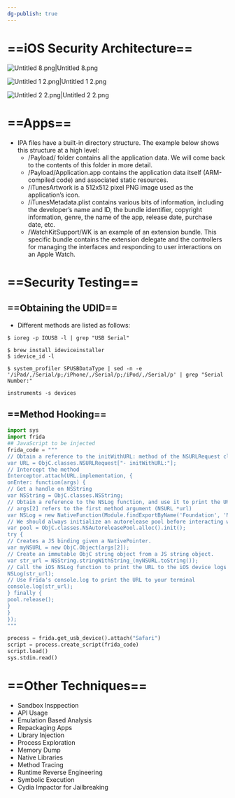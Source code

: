 ```yaml
---
dg-publish: true
---
```







# ==iOS Security Architecture==

![Untitled 8.png|Untitled 8.png](/img/user/img/Untitled%208.png)

![Untitled 1 2.png|Untitled 1 2.png](/img/user/img/Untitled%201%202.png)

![Untitled 2 2.png|Untitled 2 2.png](/img/user/img/Untitled%202%202.png)

# ==Apps==

- IPA files have a built-in directory structure. The example below shows this structure at a high level:
    - /Payload/ folder contains all the application data. We will come back to the contents of this folder in more detail.
    - /Payload/Application.app contains the application data itself (ARM-compiled code) and associated static resources.
    - /iTunesArtwork is a 512x512 pixel PNG image used as the application’s icon.
    - /iTunesMetadata.plist contains various bits of information, including the developer’s name and ID, the bundle identifier, copyright information, genre, the name of the app, release date, purchase date, etc.
    - /WatchKitSupport/WK is an example of an extension bundle. This specific bundle contains the extension delegate and the controllers for managing the interfaces and responding to user interactions on an Apple Watch.

# ==Security Testing==

## ==Obtaining the UDID==

- Different methods are listed as follows:

```Shell
$ ioreg -p IOUSB -l | grep "USB Serial"

$ brew install ideviceinstaller
$ idevice_id -l

$ system_profiler SPUSBDataType | sed -n -e '/iPad/,/Serial/p;/iPhone/,/Serial/p;/iPod/,/Serial/p' | grep "Serial Number:"

instruments -s devices
```

## ==Method Hooking==

```Python
import sys
import frida
## JavaScript to be injected
frida_code = """
// Obtain a reference to the initWithURL: method of the NSURLRequest class
var URL = ObjC.classes.NSURLRequest["- initWithURL:"];
// Intercept the method
Interceptor.attach(URL.implementation, {
onEnter: function(args) {
// Get a handle on NSString
var NSString = ObjC.classes.NSString;
// Obtain a reference to the NSLog function, and use it to print the URL value
// args[2] refers to the first method argument (NSURL *url)
var NSLog = new NativeFunction(Module.findExportByName('Foundation', 'NSLog'), 'void', ['pointer', '...']);
// We should always initialize an autorelease pool before interacting with Objective-C APIs
var pool = ObjC.classes.NSAutoreleasePool.alloc().init();
try {
// Creates a JS binding given a NativePointer.
var myNSURL = new ObjC.Object(args[2]);
// Create an immutable ObjC string object from a JS string object.
var str_url = NSString.stringWithString_(myNSURL.toString());
// Call the iOS NSLog function to print the URL to the iOS device logs
NSLog(str_url);
// Use Frida's console.log to print the URL to your terminal
console.log(str_url);
} finally {
pool.release();
}
}
});
"""

process = frida.get_usb_device().attach("Safari")
script = process.create_script(frida_code)
script.load()
sys.stdin.read()
```

# ==Other Techniques==

- Sandbox Insppection
- API Usage
- Emulation Based Analysis
- Repackaging Apps
- Library Injection
- Process Exploration
- Memory Dump
- Native Libraries
- Method Tracing
- Runtime Reverse Engineering
- Symbolic Execution
- Cydia Impactor for Jailbreaking